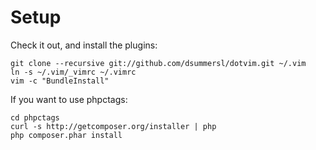 Setup
====

Check it out, and install the plugins:

    git clone --recursive git://github.com/dsummersl/dotvim.git ~/.vim
    ln -s ~/.vim/_vimrc ~/.vimrc
    vim -c "BundleInstall"

If you want to use phpctags:

    cd phpctags
    curl -s http://getcomposer.org/installer | php
    php composer.phar install
